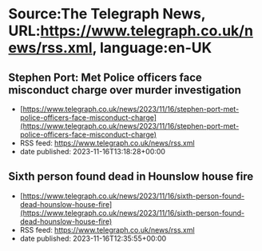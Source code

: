 # Source:The Telegraph News, URL:https://www.telegraph.co.uk/news/rss.xml, language:en-UK

## Stephen Port: Met Police officers face misconduct charge over murder investigation
 - [https://www.telegraph.co.uk/news/2023/11/16/stephen-port-met-police-officers-face-misconduct-charge](https://www.telegraph.co.uk/news/2023/11/16/stephen-port-met-police-officers-face-misconduct-charge)
 - RSS feed: https://www.telegraph.co.uk/news/rss.xml
 - date published: 2023-11-16T13:18:28+00:00



## Sixth person found dead in Hounslow house fire
 - [https://www.telegraph.co.uk/news/2023/11/16/sixth-person-found-dead-hounslow-house-fire](https://www.telegraph.co.uk/news/2023/11/16/sixth-person-found-dead-hounslow-house-fire)
 - RSS feed: https://www.telegraph.co.uk/news/rss.xml
 - date published: 2023-11-16T12:35:55+00:00



